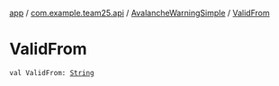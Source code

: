 [app](../../index.md) / [com.example.team25.api](../index.md) / [AvalancheWarningSimple](index.md) / [ValidFrom](./-valid-from.md)

# ValidFrom

`val ValidFrom: `[`String`](https://kotlinlang.org/api/latest/jvm/stdlib/kotlin/-string/index.html)